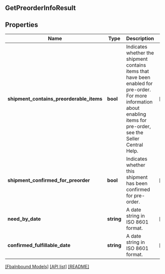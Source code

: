 ## GetPreorderInfoResult

## Properties

Name | Type | Description | Notes
------------ | ------------- | ------------- | -------------
**shipment_contains_preorderable_items** | **bool** | Indicates whether the shipment contains items that have been enabled for pre-order. For more information about enabling items for pre-order, see the Seller Central Help. | [optional]
**shipment_confirmed_for_preorder** | **bool** | Indicates whether this shipment has been confirmed for pre-order. | [optional]
**need_by_date** | **string** | A date string in ISO 8601 format. | [optional]
**confirmed_fulfillable_date** | **string** | A date string in ISO 8601 format. | [optional]

[[FbaInbound Models]](../) [[API list]](../../Api) [[README]](../../../README.md)
